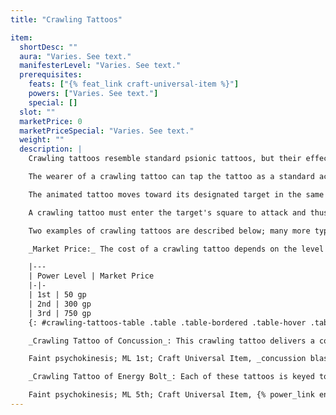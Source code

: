 ```yaml
---
title: "Crawling Tattoos"

item:
  shortDesc: ""
  aura: "Varies. See text."
  manifesterLevel: "Varies. See text."
  prerequisites:
    feats: ["{% feat_link craft-universal-item %}"]
    powers: ["Varies. See text."]
    special: []
  slot: ""
  marketPrice: 0
  marketPriceSpecial: "Varies. See text."
  weight: ""
  description: |
    Crawling tattoos resemble standard psionic tattoos, but their effects are often harmful rather than beneficial. Like a psionic tattoo, a crawling tattoo can be scribed only with a power of no higher than 3rd level that targets one or more creatures. Exceptions are the _body adjustment_ power, which can be scribed even though it affects only the manifester, and telepathy (compulsion) powers, which cannot be scribed at all. Powers that normally have an area affect only one target if scribed in a crawling tattoo. Powers with an experience point requirement cannot be scribed into a crawling tattoo. Otherwise, crawling tattoos are treated as psionic tattoos until they are activated by the wearer.

    The wearer of a crawling tattoo can tap the tattoo as a standard action that provokes attacks of opportunity, mentally specifying a target (to which the wearer must have line of sight). Instead of manifesting its stored power, the tattoo animates, drops to the ground, and scuttles toward the target. The original wearer need no longer concentrate on the tattoo once animated.

    The animated tattoo moves toward its designated target in the same round when it is activated. Treat it as a Fine construct that has AC 18, 10 hit points, a hardness of 5, speed 30 feet, and a bonus on attack rolls equal to the wearer's manifester level + his key ability modifier. Crawling tattoos, unlike true constructs, are subject to illusions, darkness, fog, and similar effects. Should the target be killed, teleport away, or otherwise absent itself before the animated tattoo reaches it, the wearer can reclaim the tattoo. If it is destroyed, a crawling tattoo shatters and evaporates.

    A crawling tattoo must enter the target's square to attack and thus provokes attacks of opportunity as it passes through the target's threatened area. The tattoo makes one touch attack per round thereafter until it strikes its target or is destroyed. On a successful attack, the power scribed in the crawling tattoo affects the target if the target fails the appropriate saving throw; however, powers that normally allow a Reflex saving throw automatically affect the touched target. Crawling tattoos can ferry beneficial powers as well as harmful ones, and a target can allow the tattoo's touch attack to succeed if he or she desires.

    Two examples of crawling tattoos are described below; many more types are possible.

    _Market Price:_ The cost of a crawling tattoo depends on the level of the power scribed in it.

    |---
    | Power Level | Market Price
    |-|-
    | 1st | 50 gp
    | 2nd | 300 gp
    | 3rd | 750 gp
    {: #crawling-tattoos-table .table .table-bordered .table-hover .table-striped data-caption="Table: Crawling Tattoo Prices by Power Level" }

    _Crawling Tattoo of Concussion_: This crawling tattoo delivers a concussion effect, dealing 1d6 points of damage to a creature hit by its touch attack.

    Faint psychokinesis; ML 1st; Craft Universal Item, _concussion blast_; Price 50 gp.

    _Crawling Tattoo of Energy Bolt_: Each of these tattoos is keyed to one energy type: cold, electricity, fire, or sonic. This crawling tattoo delivers the {% power_link energy-bolt %} power, dealing 5d6 points of damage of its energy type.

    Faint psychokinesis; ML 5th; Craft Universal Item, {% power_link energy-bolt %}; Price 750 gp.
---
```

